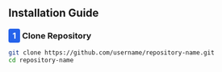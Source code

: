 ## Installation Guide

### <span style="background:#2563eb; color:white; padding:4px 8px; border-radius:4px;">1</span> Clone Repository
```bash
git clone https://github.com/username/repository-name.git
cd repository-name
